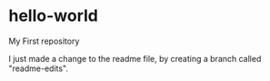 # hello-world
My First repository

I just made a change to the readme file, by creating a branch called "readme-edits". 

